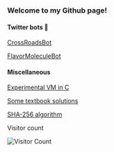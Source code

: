 

<!--
**chris-langfield/chris-langfield** is a ✨ _special_ ✨ repository because its `README.md` (this file) appears on your GitHub profile.

Here are some ideas to get you started:

- 🔭 I’m currently working on ...
- 🌱 I’m currently learning ...
- 👯 I’m looking to collaborate on ...
- 🤔 I’m looking for help with ...
- 💬 Ask me about ...
- 📫 How to reach me: ...
- 😄 Pronouns: ...
- ⚡ Fun fact: ...
-->

### Welcome to my Github page!

#### Twitter bots 🤖

[CrossRoadsBot](https://github.com/chris-langfield/CrossRoadsBot)


[FlavorMoleculeBot](https://github.com/chris-langfield/FlavorMoleculeBot)


#### Miscellaneous

[Experimental VM in C](https://github.com/chris-langfield/Blue-VM)


[Some textbook solutions](https://github.com/chris-langfield/nielsen-and-chuang-solutions)


[SHA-256 algorithm](https://github.com/chris-langfield/SHA-256)


Visitor count 

![Visitor Count](https://profile-counter.glitch.me/chris-langfield/count.svg)
